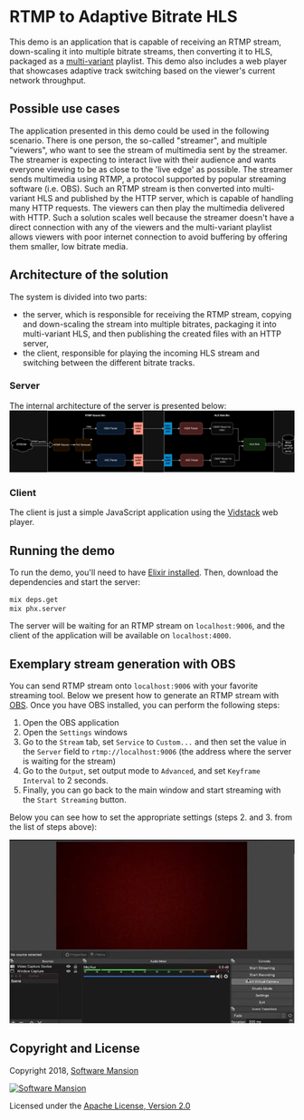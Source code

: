# RTMP to Adaptive Bitrate HLS

This demo is an application that is capable of receiving an RTMP stream, down-scaling it into multiple bitrate streams, then converting it to HLS, packaged as a [multi-variant](https://developer.apple.com/documentation/http-live-streaming/creating-a-multivariant-playlist) playlist. This demo also includes a web player that showcases adaptive track switching based on the viewer's current network throughput.

## Possible use cases

The application presented in this demo could be used in the following scenario.
There is one person, the so-called "streamer", and multiple "viewers", who want to see the stream of multimedia sent by the streamer. The streamer is expecting to interact live with their audience and wants everyone viewing to be as close to the 'live edge' as possible.
The streamer sends multimedia using RTMP, a protocol supported by popular streaming software (i.e. OBS). Such an RTMP stream is then converted into multi-variant HLS and published by the HTTP server, which is capable of handling many HTTP requests. The viewers can then play the multimedia delivered with HTTP. Such a solution scales well because the streamer doesn't have a direct connection with any of the viewers and the multi-variant playlist allows viewers with poor internet connection to avoid buffering by offering them smaller, low bitrate media.

## Architecture of the solution

The system is divided into two parts:

- the server, which is responsible for receiving the RTMP stream, copying and down-scaling the stream into multiple bitrates, packaging it into multi-variant HLS, and then publishing the created files with an HTTP server,
- the client, responsible for playing the incoming HLS stream and switching between the different bitrate tracks.

### Server

The internal architecture of the server is presented below:
![Server scheme](doc_assets/RTMP_to_HLS_pipeline.png)

### Client

The client is just a simple JavaScript application using the [Vidstack](https://www.vidstack.io/) web player.

## Running the demo

To run the demo, you'll need to have [Elixir installed](https://elixir-lang.org/install.html). Then, download the dependencies and start the server:

```shell
mix deps.get
mix phx.server
```

The server will be waiting for an RTMP stream on `localhost:9006`, and the client of the application will be available on `localhost:4000`.

## Exemplary stream generation with OBS

You can send RTMP stream onto `localhost:9006` with your favorite streaming tool. Below we present how to generate an RTMP stream with
[OBS](https://obsproject.com).
Once you have OBS installed, you can perform the following steps:

1. Open the OBS application
2. Open the `Settings` windows
3. Go to the `Stream` tab, set `Service` to `Custom...` and then set the value in the `Server` field to `rtmp://localhost:9006` (the address where the server is waiting for the stream)
4. Go to the `Output`, set output mode to `Advanced`, and set `Keyframe Interval` to 2 seconds.
5. Finally, you can go back to the main window and start streaming with the `Start Streaming` button.

Below you can see how to set the appropriate settings (steps 2. and 3. from the list of steps above):

![OBS settings](doc_assets/OBS_settings.webp)

## Copyright and License

Copyright 2018, [Software Mansion](https://swmansion.com/?utm_source=git&utm_medium=readme&utm_campaign=membrane)

[![Software Mansion](https://membraneframework.github.io/static/logo/swm_logo_readme.png)](https://swmansion.com/?utm_source=git&utm_medium=readme&utm_campaign=membrane)

Licensed under the [Apache License, Version 2.0](LICENSE)

